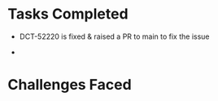 # Tasks Completed

- DCT-52220 is fixed & raised a PR to main to fix the issue

-

# Challenges Faced


